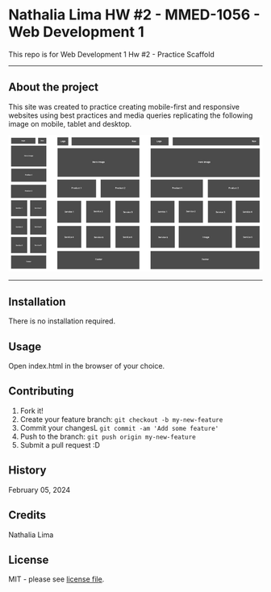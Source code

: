 # Nathalia Lima HW #2 - MMED-1056 - Web Development 1
This repo is for Web Development 1 Hw #2 - Practice Scaffold

___

## About the project

This site was created to practice creating mobile-first and responsive websites using best practices and media queries replicating the following image on mobile, tablet and desktop.

![3 layouts containing boxes and their respective contents (names): mobile, tablet and desktop](images/image.png)
___

## Installation

There is no installation required.


## Usage

Open index.html in the browser of your choice.


## Contributing

1. Fork it!
2. Create your feature branch: `git checkout -b my-new-feature`
3. Commit your changesL `git commit -am 'Add some feature'`
4. Push to the branch: `git push origin my-new-feature`
5. Submit a pull request :D


## History

February 05, 2024


## Credits

Nathalia Lima


## License

MIT - please see [license file](LICENSE).
